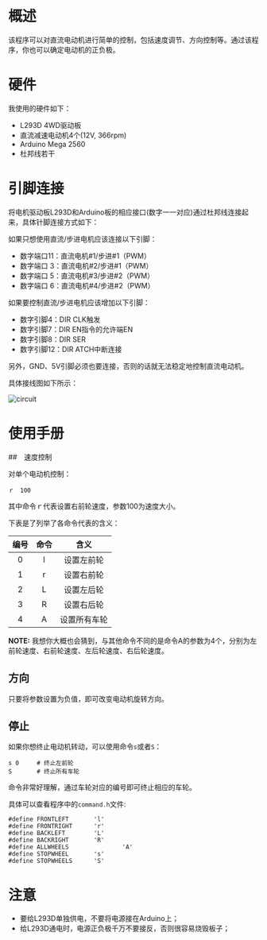 # 概述

该程序可以对直流电动机进行简单的控制，包括速度调节、方向控制等。通过该程序，你也可以确定电动机的正负极。
# 硬件

我使用的硬件如下：

- L293D 4WD驱动板
- 直流减速电动机4个(12V, 366rpm)
- Arduino Mega 2560
- 杜邦线若干

# 引脚连接

将电机驱动板L293D和Arduino板的相应接口(数字一一对应)通过杜邦线连接起来，具体针脚连接方式如下：

如果只想使用直流/步进电机应该连接以下引脚：

- 数字端口11：直流电机#1/步进#1（PWM）
- 数字端口 3：直流电机#2/步进#1（PWM）
- 数字端口 5：直流电机#3/步进#2（PWM）
- 数字端口 6：直流电机#4/步进#2（PWM）

如果要控制直流/步进电机应该增加以下引脚：

- 数字引脚4：DIR CLK触发
- 数字引脚7：DIR EN指令的允许端EN
- 数字引脚8：DIR SER
- 数字引脚12：DIR ATCH中断连接

另外，GND、5V引脚必须也要连接，否则的话就无法稳定地控制直流电动机。

具体接线图如下所示：

![circuit](https://github.com/Sunlcy/Test_DC_motor/blob/master/Test_DC_motor/circuit_diagram/L293D_bb.png)

# 使用手册

##　速度控制

对单个电动机控制：

    ｒ　100

其中命令ｒ代表设置右前轮速度，参数100为速度大小。

下表是了列举了各命令代表的含义：

|编号| 命令 | 含义 |
| :-------------: | :-------------: | :------: |
| 0 | l       | 设置左前轮       |
| 1 | r       | 设置右前轮       |
| 2 | L       | 设置左后轮       |
| 3 | R       | 设置右后轮       |
| 4 | A       | 设置所有车轮     |

**NOTE:** 我想你大概也会猜到，与其他命令不同的是命令A的参数为4个，分别为左前轮速度、右前轮速度、左后轮速度、右后轮速度。

## 方向

只要将参数设置为负值，即可改变电动机旋转方向。

## 停止

如果你想终止电动机转动，可以使用命令`s`或者`S`：

    s 0     # 终止左前轮
    S       # 终止所有车轮

命令非常好理解，通过车轮对应的编号即可终止相应的车轮。

具体可以查看程序中的`command.h`文件:

```
#define FRONTLEFT       'l'
#define FRONTRIGHT      'r'
#define BACKLEFT        'L'
#define BACKRIGHT       'R'
#define ALLWHEELS				'A'
#define STOPWHEEL       's'
#define STOPWHEELS      'S'
```


# 注意

- 要给L293D单独供电，不要将电源接在Arduino上；
- 给L293D通电时，电源正负极千万不要接反，否则很容易烧毁板子；
